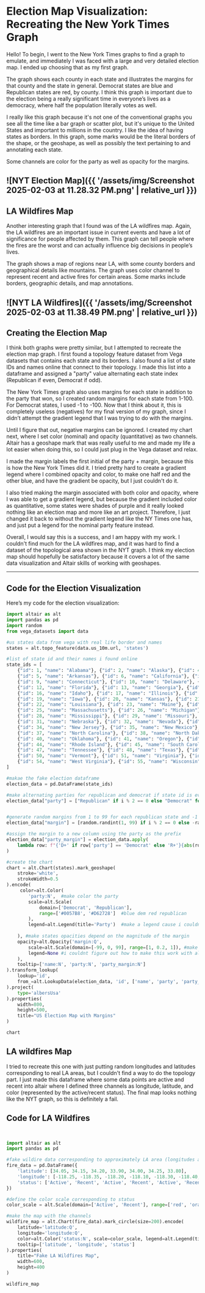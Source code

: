 # Election Map Visualization: Recreating the New York Times Graph

Hello! To begin, I went to the New York Times graphs to find a graph to emulate, and immediately I was faced with a large and very detailed election map. I ended up choosing that as my first graph.

The graph shows each county in each state and illustrates the margins for that county and the state in general. Democrat states are blue and Republican states are red, by county. I think this graph is important due to the election being a really significant time in everyone’s lives as a democracy, where half the population literally votes as well.

I really like this graph because it's not one of the conventional graphs you see all the time like a bar graph or scatter plot, but it's unique to the United States and important to millions in the country. I like the idea of having states as borders. In this graph, some marks would be the literal borders of the shape, or the geoshape, as well as possibly the text pertaining to and annotating each state.

Some channels are color for the party as well as opacity for the margins.

![NYT Election Map]({{ '/assets/img/Screenshot 2025-02-03 at 11.28.32 PM.png' | relative_url }})
---


## LA Wildfires Map

Another interesting graph that I found was of the LA wildfires map. Again, the LA wildfires are an important issue in current events and have a lot of significance for people affected by them. This graph can tell people where the fires are the worst and can actually influence big decisions in people’s lives. 

The graph shows a map of regions near LA, with some county borders and geographical details like mountains. The graph uses color channel to represent recent and active fires for certain areas. Some marks include borders, geographic details, and map annotations.

![NYT LA Wildfires]({{ '/assets/img/Screenshot 2025-02-03 at 11.38.49 PM.png' | relative_url }})
---

## Creating the Election Map

I think both graphs were pretty similar, but I attempted to recreate the election map graph. I first found a topology feature dataset from Vega datasets that contains each state and its borders. I also found a list of state IDs and names online that connect to their topology. I made this list into a dataframe and assigned a "party" value alternating each state index (Republican if even, Democrat if odd). 

The New York Times graph also uses margins for each state in addition to the party that won, so I created random margins for each state from 1-100. For Democrat states, I used -1 to -100. Now that I think about it, this is completely useless (negatives) for my final version of my graph, since I didn’t attempt the gradient legend that I was trying to do with the margins.

Until I figure that out, negative margins can be ignored. I created my chart next, where I set color (nominal) and opacity (quantitative) as two channels. Altair has a geoshape mark that was really useful to me and made my life a lot easier when doing this, so I could just plug in the Vega dataset and relax. 

I made the margin labels the first initial of the party + margin, because this is how the New York Times did it. I tried pretty hard to create a gradient legend where I combined opacity and color, to make one half red and the other blue, and have the gradient be opacity, but I just couldn't do it. 

I also tried making the margin associated with both color and opacity, where I was able to get a gradient legend, but because the gradient included color as quantitative, some states were shades of purple and it really looked nothing like an election map and more like an art project. Therefore, I just changed it back to without the gradient legend like the NY Times one has, and just put a legend for the nominal party feature instead. 

Overall, I would say this is a success, and I am happy with my work. I couldn't find much for the LA wildfires map, and it was hard to find a dataset of the topological area shown in the NYT graph. I think my election map should hopefully be satisfactory because it covers a lot of the same data visualization and Altair skills of working with geoshapes.



<head>
  <!-- Import Vega & Vega-Lite (does not have to be from CDN) -->
  <script src="https://cdn.jsdelivr.net/npm/vega@5"></script>
  <script src="https://cdn.jsdelivr.net/npm/vega-lite@5"></script>
  <!-- Import vega-embed -->
  <script src="https://cdn.jsdelivr.net/npm/vega-embed@6"></script>
</head>


<div id="vis"></div>

<script type="text/javascript">
  var spec = "https://raw.githubusercontent.com/againh3x/ArtofData/refs/heads/master/us_election_map.json";
  vegaEmbed('#vis', spec).then(function(result) {
    // Access the Vega view instance (https://vega.github.io/vega/docs/api/view/) as result.view
  }).catch(console.error);
</script>

---

## Code for the Election Visualization

Here’s my code for the election visualization:

```python
import altair as alt
import pandas as pd
import random
from vega_datasets import data

#us states data from vega with real life border and names
states = alt.topo_feature(data.us_10m.url, 'states')

#list of state id and their names i found online
state_ids = [
    {"id": 1, "name": "Alabama"}, {"id": 2, "name": "Alaska"}, {"id": 4, "name": "Arizona"},
    {"id": 5, "name": "Arkansas"}, {"id": 6, "name": "California"}, {"id": 8, "name": "Colorado"},
    {"id": 9, "name": "Connecticut"}, {"id": 10, "name": "Delaware"}, {"id": 11, "name": "District of Columbia"},
    {"id": 12, "name": "Florida"}, {"id": 13, "name": "Georgia"}, {"id": 15, "name": "Hawaii"},
    {"id": 16, "name": "Idaho"}, {"id": 17, "name": "Illinois"}, {"id": 18, "name": "Indiana"},
    {"id": 19, "name": "Iowa"}, {"id": 20, "name": "Kansas"}, {"id": 21, "name": "Kentucky"},
    {"id": 22, "name": "Louisiana"}, {"id": 23, "name": "Maine"}, {"id": 24, "name": "Maryland"},
    {"id": 25, "name": "Massachusetts"}, {"id": 26, "name": "Michigan"}, {"id": 27, "name": "Minnesota"},
    {"id": 28, "name": "Mississippi"}, {"id": 29, "name": "Missouri"}, {"id": 30, "name": "Montana"},
    {"id": 31, "name": "Nebraska"}, {"id": 32, "name": "Nevada"}, {"id": 33, "name": "New Hampshire"},
    {"id": 34, "name": "New Jersey"}, {"id": 35, "name": "New Mexico"}, {"id": 36, "name": "New York"},
    {"id": 37, "name": "North Carolina"}, {"id": 38, "name": "North Dakota"}, {"id": 39, "name": "Ohio"},
    {"id": 40, "name": "Oklahoma"}, {"id": 41, "name": "Oregon"}, {"id": 42, "name": "Pennsylvania"},
    {"id": 44, "name": "Rhode Island"}, {"id": 45, "name": "South Carolina"}, {"id": 46, "name": "South Dakota"},
    {"id": 47, "name": "Tennessee"}, {"id": 48, "name": "Texas"}, {"id": 49, "name": "Utah"},
    {"id": 50, "name": "Vermont"}, {"id": 51, "name": "Virginia"}, {"id": 53, "name": "Washington"},
    {"id": 54, "name": "West Virginia"}, {"id": 55, "name": "Wisconsin"}, {"id": 56, "name": "Wyoming"}
]

#makae the fake election dataframe
election_data = pd.DataFrame(state_ids)

#make alternating parties for republican and democrat if state id is even or odd
election_data["party"] = ["Republican" if i % 2 == 0 else "Democrat" for i in range(len(election_data))]


#generate random margins from 1 to 99 for each republican state and -1 to -99 for each democrat state 
election_data["margin"] = [random.randint(1, 99) if i % 2 == 0 else -random.randint(1, 99) for i in range(len(election_data))]

#assign the margin to a new column using the party as the prefix
election_data["party_margin"] = election_data.apply(
    lambda row: f"{'D+' if row['party'] == 'Democrat' else 'R+'}{abs(row['margin'])}", axis=1
)

#create the chart
chart = alt.Chart(states).mark_geoshape(
    stroke='white',
    strokeWidth=0.5
).encode( 
     color=alt.Color(
        'party:N',  #make color the party
        scale=alt.Scale(
            domain=['Democrat', 'Republican'],  
            range=['#0057B8', '#D62728']  #blue dem red republican
        ),
        legend=alt.Legend(title='Party')  #make a legend cause i couldnt do the other one witha gradient
    
    ), #make states opacities depend on the magnitude of the margin
    opacity=alt.Opacity('margin:Q',
        scale=alt.Scale(domain=[-99, 0, 99], range=[1, 0.2, 1]), #make it 0.2 lowest cause 0 is way too white
        legend=None #i couldnt figure out how to make this work with altair for a "gradient" form 
    ),
    tooltip=['name:N', 'party:N', 'party_margin:N']
).transform_lookup(
    lookup='id',
    from_=alt.LookupData(election_data, 'id', ['name', 'party', 'party_margin', 'margin'])
).project(
    type='albersUsa'
).properties(
    width=800,
    height=500,
    title="US Election Map with Margins"
)

chart

```

## LA wildfires Map

I tried to recreate this one with just putting random longitudes and latitudes corresponding to real LA areas, but I couldn't find a way to do the topology part. I just made this dataframe where some data points are active and recent into altair where I defined three channels as longitude, latitude, and color (represented by the active/recent status). The final map looks nothing like the NYT graph, so this is definitely a fail. 


## Code for LA Wildfires 

```python


import altair as alt
import pandas as pd

#fake wildire data corresponding to approximately LA area (longitudes and latitudes)
fire_data = pd.DataFrame({
    'latitude': [34.05, 34.15, 34.20, 33.90, 34.00, 34.25, 33.80],
    'longitude': [-118.25, -118.35, -118.20, -118.10, -118.30, -118.40, -118.15],
    'status': ['Active', 'Recent', 'Active', 'Recent', 'Active', 'Recent', 'Active']
})

#define the color scale corresponding to status
color_scale = alt.Scale(domain=['Active', 'Recent'], range=['red', 'orange'])

#make the map with the channels
wildfire_map = alt.Chart(fire_data).mark_circle(size=200).encode(
    latitude='latitude:Q',
    longitude='longitude:Q',
    color=alt.Color('status:N', scale=color_scale, legend=alt.Legend(title="Fire Status")),
    tooltip=['latitude', 'longitude', 'status']
).properties(
    title="Fake LA Wildfires Map",
    width=600,
    height=400
)

wildfire_map
```
